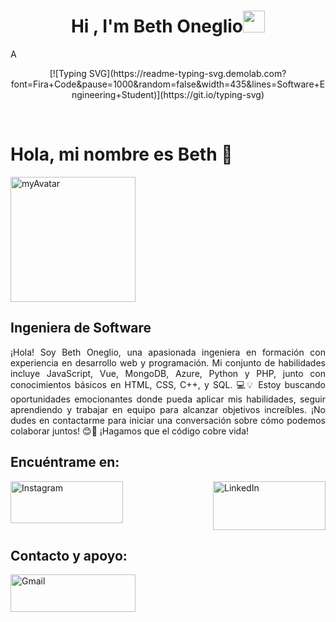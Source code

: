 <h1 align="center"><b>Hi , I'm Beth Oneglio</b><img src="https://media.giphy.com/media/hvRJCLFzcasrR4ia7z/giphy.gif" width="35"></h1>
<!--  -->A
<p align="center">
  [![Typing SVG](https://readme-typing-svg.demolab.com?font=Fira+Code&pause=1000&random=false&width=435&lines=Software+Engineering+Student)](https://git.io/typing-svg)
</p>


<br>



<html>
<body style="text-align: justify;">
    <h1>Hola, mi nombre es Beth 🧐</h1>
    <div>
        <a href="https://imgbb.com/"><img style="width: 200px; height: 200px;" src="https://i.ibb.co/p1Vgdpj/myAvatar.png" alt="myAvatar" border="0" /></a>
    </div>
    <h2>Ingeniera de Software</h2>
    <p>¡Hola! Soy Beth Oneglio, una apasionada ingeniera en formación con experiencia en desarrollo web y programación. Mi conjunto de habilidades incluye JavaScript, Vue, MongoDB, Azure, Python y PHP, junto con conocimientos básicos en HTML, CSS, C++, y SQL. 💻💡 Estoy buscando oportunidades emocionantes donde pueda aplicar mis habilidades, seguir aprendiendo y trabajar en equipo para alcanzar objetivos increíbles. ¡No dudes en contactarme para iniciar una conversación sobre cómo podemos colaborar juntos! 😊🚀 ¡Hagamos que el código cobre vida!</p>
    <h2>Encuéntrame en:</h2>
    <div style="display: flex; justify-content: space-between;">
        <a href="https://www.instagram.com/bethnlg/"><img style="width: 180px; height: 67px;" src="https://i.ibb.co/FVftDGQ/image-removebg-preview-5.png" alt="Instagram" border="0" /></a>
    </br>
        <a href="https://www.linkedin.com/in/beth-oneglio-4968b1248/"><img style="width: 180px; height: 78px;" src="https://i.ibb.co/vQJCHYv/image-removebg-preview-6.png" alt="LinkedIn" border="0" /></a>
    </div>
    <h2>Contacto y apoyo:</h2>
    <div>
        <a href="https://gmail.com/"><img style="width: 200px; height: 60px;" src="https://i.ibb.co/y4vsgvq/image-removebg-preview-4-removebg-preview.png" alt="Gmail" border="0" /></a>
    </div>
</body>
</html>
